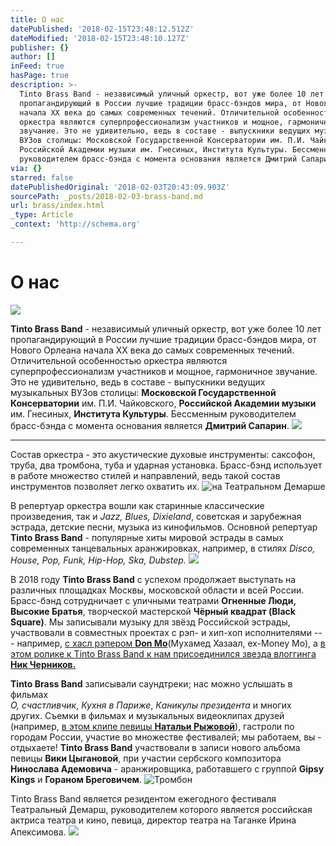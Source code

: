 ```yaml
---
title: О нас
datePublished: '2018-02-15T23:48:12.512Z'
dateModified: '2018-02-15T23:48:10.127Z'
publisher: {}
author: []
inFeed: true
hasPage: true
description: >-
  Tinto Brass Band - независимый уличный оркестр, вот уже более 10 лет
  пропагандирующий в России лучшие традиции брасс-бэндов мира, от Нового Орлеана
  начала XX века до самых современных течений. Отличительной особенностью
  оркестра являются суперпрофессионализм участников и мощное, гармоничное
  звучание. Это не удивительно, ведь в составе - выпускники ведущих музыкальных
  ВУЗов столицы: Московской Государственной Консерватории им. П.И. Чайковского,
  Российской Академии музыки им. Гнесиных, Института Культуры. Бессменным
  руководителем брасс-бэнда с момента основания является Дмитрий Сапарин.
via: {}
starred: false
datePublishedOriginal: '2018-02-03T20:43:09.903Z'
sourcePath: _posts/2018-02-03-brass-band.md
url: brass/index.html
_type: Article
_context: 'http://schema.org'

---
```

# О нас
![](https://the-grid-user-content.s3-us-west-2.amazonaws.com/b25727b4-94ad-4774-8c66-ffee986754e7.jpg)

**Tinto Brass Band** - независимый уличный оркестр, вот уже более 10 лет пропагандирующий в России лучшие традиции брасс-бэндов мира, от Нового Орлеана начала XX века до самых современных течений. Отличительной особенностью оркестра являются суперпрофессионализм участников и мощное, гармоничное звучание. Это не удивительно, ведь в составе - выпускники ведущих музыкальных ВУЗов столицы: **Московской Государственной Консерватории** им. П.И. Чайковского, **Российской Академии музыки** им. Гнесиных, **Института Культуры**. Бессменным руководителем брасс-бэнда с момента основания является **Дмитрий Сапарин**.
![](https://the-grid-user-content.s3-us-west-2.amazonaws.com/eedb26f6-cd9f-4915-b787-47adf3dfd38c.jpg)

---

Состав оркестра - это акустические духовые инструменты: саксофон, труба, два тромбона, туба и ударная установка. Брасс-бэнд использует в работе множество стилей и направлений, ведь такой состав инструментов позволяет легко охватить их.
![на Театральном Демарше](https://the-grid-user-content.s3-us-west-2.amazonaws.com/d88fcc8f-8f61-4240-9e32-1324330593ca.jpg)

В репертуар оркестра вошли как старинные классические произведения, так и _Jazz, Blues, Dixieland_, советская и зарубежная эстрада, детские песни, музыка из кинофильмов. Основной репертуар **Tinto Brass Band** - популярные хиты мировой эстрады в самых современных танцевальных аранжировках, например, в стилях _Disco, House, Pop, Funk, Hip-Hop, Ska, Dubstep._
![](https://the-grid-user-content.s3-us-west-2.amazonaws.com/48820a17-0c8d-4191-a5da-2c27790f163f.jpg)

В 2018 году **Tinto Brass Band** с успехом продолжает выступать на различных площадках Москвы, московской области и всей России. Брасс-бэнд сотрудничает с уличными театрами **Огненные Люди, Высокие Братья**, творческой мастерской **Чёрный квадрат (Black Square)**. Мы записывали музыку для звёзд Российской эстрады, участвовали в совместных проектах с рэп- и хип-хоп исполнителями --- например, [с хасл рэпером ][0]**[Don Mo][0]**(Мухамед Хазаал, ex-Money Mo), а [в этом ролике к Tinto Brass Band к нам присоединился звезда влоггинга ][1]**[Ник Черников.][1]**

**Tinto Brass Band** записывали саундтреки; нас можно услышать в фильмах   
_О, счастливчик_, _Кухня в Париже_, _Каникулы президента_ и многих других. Съемки в фильмах и музыкальных видеоклипах друзей (например, [в этом клипе певицы ][2]**[Натальи Рыжовой][2]**), гастроли по городам России, участие во множестве фестивалей; мы работаем, вы - отдыхаете! **Tinto Brass Band** участвовали в записи нового альбома певицы **Вики Цыгановой**, при участии сербского композитора **Нинослава Адемовича** - аранжировщика, работавшего с группой **Gipsy Kings** и **Гораном Бреговичем**.
![Тромбон](https://the-grid-user-content.s3-us-west-2.amazonaws.com/cbc6699f-7fdd-4c93-a25e-d412488cbc20.jpg)

Tinto Brass Band является резидентом ежегодного фестиваля Театральный Демарш, руководителем которого является российская актриса театра и кино, певица, директор театра на Таганке Ирина Апексимова.
![](https://the-grid-user-content.s3-us-west-2.amazonaws.com/5de89c5b-eca5-41e5-83d3-3e80f111eb84.jpg)

[0]: http://indarnb.ru/nightlife/afisha/?newsId=B81768B7B887A64A&cityId=1 "Don Mo and Tinto Brass Band in the news"
[1]: https://youtu.be/O2q_r8a5neE "Tinto Brass Band feat Ник Черников - I Love Rock'n'Roll"
[2]: https://youtu.be/ypgpFsyhYq0 "Наталья Рыжова - Раз, два feat Tinto Brass Band"